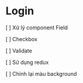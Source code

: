 # Login

[ ] Xử lý component Field

[ ] Checkbox

[ ] Validate

[ ] Sử dụng redux

[ ] Chỉnh lại màu background